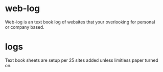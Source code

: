 # web-log
Web-log is an text book log of websites that your 
overlooking for personal or company based. 

# logs 
Text book sheets are setup per 25 sites added unless 
limitless paper turned on. 



